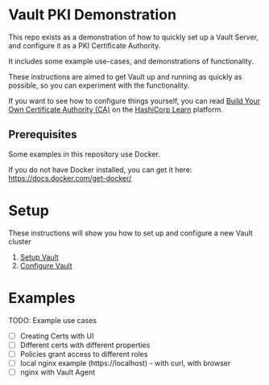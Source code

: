 # Vault PKI Demonstration

This repo exists as a demonstration of how to quickly set up a Vault Server, and configure it as a PKI Certificate Authority.

It includes some example use-cases, and demonstrations of functionality.

These instructions are aimed to get Vault up and running as quickly as possible, so you can experiment with the functionality.

If you want to see how to configure things yourself, you can read [Build Your Own Certificate Authority (CA)](https://learn.hashicorp.com/tutorials/vault/pki-engine) on the [HashiCorp Learn](https://learn.hashicorp.com/) platform.


## Prerequisites

Some examples in this repository use Docker.

If you do not have Docker installed, you can get it here: https://docs.docker.com/get-docker/

# Setup

These instructions will show you how to set up and configure a new Vault cluster

1. [Setup Vault](setup/000_hcp_vault.md)
2. [Configure Vault](setup/000_configure_vault.md)

# Examples

TODO: Example use cases

* [ ] Creating Certs with UI
* [ ] Different certs with different properties
* [ ] Policies grant access to different roles
* [ ] local nginx example (https://localhost) - with curl, with browser
* [ ] nginx with Vault Agent